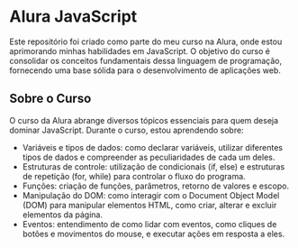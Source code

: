 # Alura JavaScript

Este repositório foi criado como parte do meu curso na Alura, onde estou aprimorando minhas habilidades em JavaScript. O objetivo do curso é consolidar os conceitos fundamentais dessa linguagem de programação, fornecendo uma base sólida para o desenvolvimento de aplicações web.

## Sobre o Curso

O curso da Alura abrange diversos tópicos essenciais para quem deseja dominar JavaScript. Durante o curso, estou aprendendo sobre:

- Variáveis e tipos de dados: como declarar variáveis, utilizar diferentes tipos de dados e compreender as peculiaridades de cada um deles.
- Estruturas de controle: utilização de condicionais (if, else) e estruturas de repetição (for, while) para controlar o fluxo do programa.
- Funções: criação de funções, parâmetros, retorno de valores e escopo.
- Manipulação do DOM: como interagir com o Document Object Model (DOM) para manipular elementos HTML, como criar, alterar e excluir elementos da página.
- Eventos: entendimento de como lidar com eventos, como cliques de botões e movimentos do mouse, e executar ações em resposta a eles.

